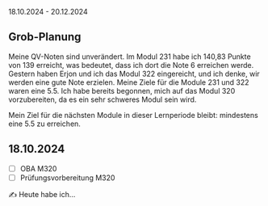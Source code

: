 18.10.2024 - 20.12.2024

## Grob-Planung

Meine QV-Noten sind unverändert. Im Modul 231 habe ich 140,83 Punkte von 139 erreicht, was bedeutet, dass ich dort die Note 6 erreichen werde. Gestern haben Erjon und ich das Modul 322 eingereicht, und ich denke, wir werden eine gute Note erzielen. Meine Ziele für die Module 231 und 322 waren eine 5.5. Ich habe bereits begonnen, mich auf das Modul 320 vorzubereiten, da es ein sehr schweres Modul sein wird.

Mein Ziel für die nächsten Module in dieser Lernperiode bleibt: mindestens eine 5.5 zu erreichen.


## 18.10.2024

- [ ] OBA M320
- [ ] Prüfungsvorbereitung M320

✍️ Heute habe ich...
